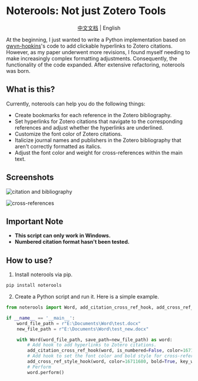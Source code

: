 # Noterools: Not just Zotero Tools

<p align="center"><a href="README.md">中文文档</a> | English</p>

At the beginning, I just wanted to write a Python implementation based on [gwyn-hopkins](https://forums.zotero.org/discussion/comment/418013/#Comment_418013)'s code to add clickable hyperlinks to Zotero citations. However, as my paper underwent more revisions, I found myself needing to make increasingly complex formatting adjustments. Consequently, the functionality of the code expanded. After extensive refactoring, noterools was born.

## What is this?

Currently, noterools can help you do the following things:

- Create bookmarks for each reference in the Zotero bibliography.
- Set hyperlinks for Zotero citations that navigate to the corresponding references and adjust whether the hyperlinks are underlined.
- Customize the font color of Zotero citations.
- Italicize journal names and publishers in the Zotero bibliography that aren't correctly formatted as italics.
- Adjust the font color and weight for cross-references within the main text.

## Screenshots

![citation and bibliography](./pics/noterools1.png)

![cross-references](./pics/noterools2.png)

## Important Note

- **This script can only work in Windows.**
- **Numbered citation format hasn't been tested.**

## How to use?

1. Install noterools via pip.
```bash
pip install noterools
```
2. Create a Python script and run it. Here is a simple example.
```python
from noterools import Word, add_citation_cross_ref_hook, add_cross_ref_style_hook

if __name__ == '__main__':
    word_file_path = r"E:\Documents\Word\test.docx"
    new_file_path = r"E:\Documents\Word\test_new.docx"

    with Word(word_file_path, save_path=new_file_path) as word:
        # Add hook to add hyperlinks to Zotero citations.
        add_citation_cross_ref_hook(word, is_numbered=False, color=16711680, no_under_line=True, set_container_title_italic=True)
        # Add hook to set the font color and bold style for cross-references starting with 'Figure' in the main text.
        add_cross_ref_style_hook(word, color=16711680, bold=True, key_word=["Figure"])
        # Perform
        word.perform()
```
